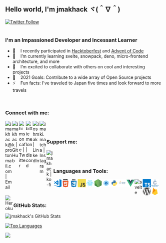 
## Hello world, I'm jmakhack ヾ(＾∇＾)

[![Twitter Follow](https://img.shields.io/twitter/follow/himsoncafe?color=1DA1F2&logo=twitter&style=for-the-badge)](https://twitter.com/intent/follow?original_referer=https%3A%2F%2Fgithub.com%2Fjmakhack&screen_name=himsoncafe)
<br />
<br />

### I'm an Impassioned Developer and Incessant Learner

- 🔭 &nbsp; &nbsp;I recently participated in [Hacktoberfest](https://hacktoberfest.digitalocean.com/) and [Advent of Code](https://adventofcode.com/)
- 🌱 &nbsp; &nbsp;I’m currently learning svelte, snowpack, deno, micro-frontend architecture, and more
- 👯 &nbsp; &nbsp;I’m excited to collaborate with others on cool and interesting projects
- 🥅 &nbsp; &nbsp;2021 Goals: Contribute to a wide array of Open Source projects
- ⚡ &nbsp; &nbsp;Fun facts: I've traveled to Japan five times and look forward to more travels
<br />

### Connect with me:

[<img align="left" alt="jmakhack@protonmail.com | Email" width="22px" src="https://i.imgur.com/AM81Mzp.png" />][email]
[<img align="left" alt="jmakhack | GitHub" width="22px" src="https://www.flaticon.com/svg/static/icons/svg/2111/2111425.svg" />][github]
[<img align="left" alt="himsoncafe | Twitter" width="22px" src="https://www.flaticon.com/svg/static/icons/svg/733/733579.svg" />][twitter]
[<img align="left" alt="bittiemelon | discord" width="22px" src="https://cdn4.iconfinder.com/data/icons/logos-and-brands/512/91_Discord_logo_logos-512.png" />][discord]
[<img align="left" alt="joshmak | LinkedIn" width="22px" src="https://www.flaticon.com/svg/static/icons/svg/174/174857.svg" />][linkedin]
[<img align="left" alt="jmaki.matcha | Instagram" width="22px" src="https://www.flaticon.com/svg/static/icons/svg/1384/1384063.svg" />][instagram]

<br />
<br />

### Support me:

[<img align="left" alt="jmakhack | ko-fi" width="22px" src="https://uploads-ssl.webflow.com/5c14e387dab576fe667689cf/5ca5bf1dff3c03fbf7cc9b3c_Kofi_logo_RGB_rounded.png" />][ko-fi]

<br />
<br />

### Languages and Tools:

<img align="left" alt="Visual Studio Code" width="26px" src="https://raw.githubusercontent.com/github/explore/80688e429a7d4ef2fca1e82350fe8e3517d3494d/topics/visual-studio-code/visual-studio-code.png" />
<img align="left" alt="HTML5" width="26px" src="https://raw.githubusercontent.com/github/explore/80688e429a7d4ef2fca1e82350fe8e3517d3494d/topics/html/html.png" />
<img align="left" alt="CSS3" width="26px" src="https://raw.githubusercontent.com/github/explore/80688e429a7d4ef2fca1e82350fe8e3517d3494d/topics/css/css.png" />
<img align="left" alt="JavaScript" width="26px" src="https://raw.githubusercontent.com/github/explore/80688e429a7d4ef2fca1e82350fe8e3517d3494d/topics/javascript/javascript.png" />
<img align="left" alt="React" width="26px" src="https://raw.githubusercontent.com/github/explore/80688e429a7d4ef2fca1e82350fe8e3517d3494d/topics/react/react.png" />
<img align="left" alt="Node.js" width="26px" src="https://raw.githubusercontent.com/github/explore/80688e429a7d4ef2fca1e82350fe8e3517d3494d/topics/nodejs/nodejs.png" />
<img align="left" alt="Webpack" width="26px" src="https://raw.githubusercontent.com/github/explore/80688e429a7d4ef2fca1e82350fe8e3517d3494d/topics/webpack/webpack.png" />
<img align="left" alt="Python" width="26px" src="https://raw.githubusercontent.com/github/explore/80688e429a7d4ef2fca1e82350fe8e3517d3494d/topics/python/python.png" />
<img align="left" alt="Java" width="26px" src="https://raw.githubusercontent.com/github/explore/80688e429a7d4ef2fca1e82350fe8e3517d3494d/topics/java/java.png" />
<img align="left" alt="Vue" width="26px" src="https://raw.githubusercontent.com/github/explore/80688e429a7d4ef2fca1e82350fe8e3517d3494d/topics/vue/vue.png" />
<img align="left" alt="svelte" width="26px" src="https://raw.githubusercontent.com/sveltejs/svelte/29052aba7d0b78316d3a52aef1d7ddd54fe6ca84/site/static/images/svelte-android-chrome-512.png" />
<img align="left" alt="TypeScript" width="26px" src="https://raw.githubusercontent.com/github/explore/80688e429a7d4ef2fca1e82350fe8e3517d3494d/topics/typescript/typescript.png"/>
<img align="left" alt="C" width="26px" src="https://raw.githubusercontent.com/github/explore/80688e429a7d4ef2fca1e82350fe8e3517d3494d/topics/c/c.png" />
<img align="left" alt="WordPress" width="26px" src="https://raw.githubusercontent.com/github/explore/80688e429a7d4ef2fca1e82350fe8e3517d3494d/topics/wordpress/wordpress.png" />
<img align="left" alt="Firebase" width="26px" src="https://raw.githubusercontent.com/github/explore/80688e429a7d4ef2fca1e82350fe8e3517d3494d/topics/firebase/firebase.png"/>
<img align="left" alt="Heroku" width="26px" src="https://brand.heroku.com/static/media/heroku-logo-stroke.aa0b53be.svg"/>

<br />
<br />
<br />

### GitHub Stats:

![jmakhack's GitHub Stats](https://github-readme-stats.vercel.app/api?username=jmakhack&count_private=true&include_all_commits=true&show_icons=true&theme=buefy&custom_title=jmakhack's%20GitHub%20Stats)

[![Top Languages](https://github-readme-stats.vercel.app/api/top-langs/?username=jmakhack&theme=buefy&layout=compact&langs_count=8)](https://github.com/anuraghazra/github-readme-stats)

![](https://komarev.com/ghpvc/?username=jmakhack&style=flat-square&color=blueviolet)

[ko-fi]: https://ko-fi.com/jmakhack
[email]: mailto:jmakhack@protonmail.com
[github]: https://github.com/jmakhack
[twitter]: https://twitter.com/himsoncafe
[discord]: https://discord.com/users/672586325391835196
[linkedin]: https://www.linkedin.com/in/joshmak/
[instagram]: https://www.instagram.com/jmaki.matcha
